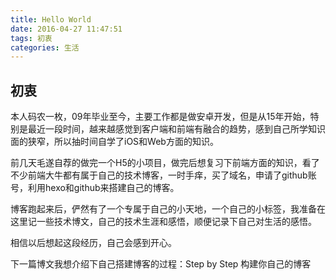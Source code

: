 ```yaml
---
title: Hello World
date: 2016-04-27 11:47:51
tags: 初衷
categories: 生活
---
```

## 初衷

本人码农一枚，09年毕业至今，主要工作都是做安卓开发，但是从15年开始，特别是最近一段时间，越来越感觉到客户端和前端有融合的趋势，感到自己所学知识面的狭窄，所以抽时间自学了iOS和Web方面的知识。

前几天毛遂自荐的做完一个H5的小项目，做完后想复习下前端方面的知识，看了不少前端大牛都有属于自己的技术博客，一时手痒，买了域名，申请了github账号，利用hexo和github来搭建自己的博客。
<!--more-->
博客跑起来后，俨然有了一个专属于自己的小天地，一个自己的小标签，我准备在这里记一些技术博文，自己的技术生涯和感悟，顺便记录下自己对生活的感悟。

相信以后想起这段经历，自己会感到开心。

下一篇博文我想介绍下自己搭建博客的过程：Step by Step 构建你自己的博客